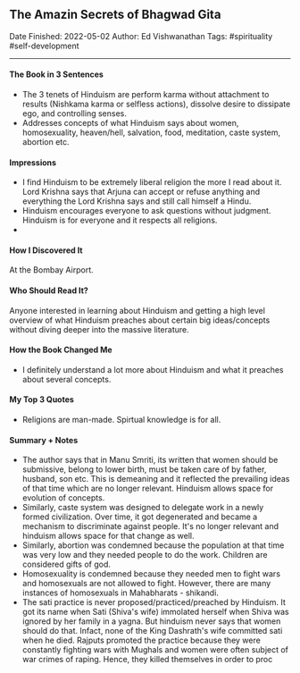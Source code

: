 
## The Amazin Secrets of Bhagwad Gita

Date Finished: 2022-05-02
Author: Ed Vishwanathan
Tags: #spirituality #self-development

---

#### The Book in 3 Sentences
- The 3 tenets of Hinduism are perform karma without attachment to results (Nishkama karma or selfless actions), dissolve desire to dissipate ego, and controlling senses.
- Addresses concepts of what Hinduism says about women, homosexuality, heaven/hell, salvation, food, meditation, caste system, abortion etc.
#### Impressions
- I find Hinduism to be extremely liberal religion the more I read about it. Lord Krishna says that Arjuna can accept or refuse anything and everything the Lord Krishna says and still call himself a Hindu. 
- Hinduism encourages everyone to ask questions without judgment. Hinduism is for everyone and it respects all religions.
- 

#### How I Discovered It

At the Bombay Airport.

#### Who Should Read It?

Anyone interested in learning about Hinduism and getting a high level overview of what Hinduism preaches about certain big ideas/concepts without diving deeper into the massive literature.

#### How the Book Changed Me

- I definitely understand a lot more about Hinduism and what it preaches about several concepts. 

#### My Top 3 Quotes
- Religions are man-made. Spirtual knowledge is for all.

#### Summary + Notes
- The author says that in Manu Smriti, its written that women should be submissive, belong to lower birth, must be taken care of by father, husband, son etc. This is demeaning and it reflected the prevailing ideas of that time which are no longer relevant. Hinduism allows space for evolution of concepts. 
- Similarly, caste system was designed to delegate work in a newly formed civilization. Over time, it got degenerated and became a mechanism to discriminate against people. It's no longer relevant and hinduism allows space for that change as well. 
- Similarly, abortion was condemned because the population at that time was very low and they needed people to do the work. Children are considered gifts of god. 
- Homosexuality is condemned because they needed men to fight wars and homosexuals are not allowed to fight. However, there are many instances of homosexuals in Mahabharats - shikandi.
- The sati practice is never proposed/practiced/preached by Hinduism. It got its name when Sati (Shiva's wife) immolated herself when Shiva was ignored by her family in a yagna. But hinduism never says that women should do that. Infact, none of the King Dashrath's wife committed sati when he died. Rajputs promoted the practice because they were constantly fighting wars with Mughals and women were often subject of war crimes of raping. Hence, they killed themselves in order to proc